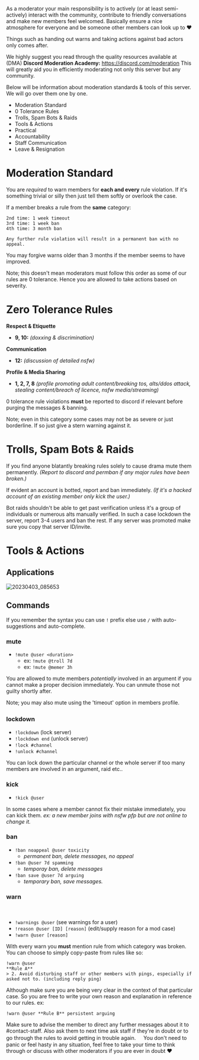 As a moderator your main responsibility is to actively (or at least semi-actively) interact with the community, contribute to friendly conversations and make new members feel welcomed.
Basically ensure a nice atmosphere for everyone and be someone other members can look up to :heart:

Things such as handing out warns and taking actions against bad actors only comes after.

We highly suggest you read through the quality resources available at (DMA) **Discord Moderation Academy:**
<https://discord.com/moderation>
This will greatly aid you in efficiently moderating not only this server but any community.

Below will be information about moderation standards & tools of this server. We will go over them one by one.
- Moderation Standard
- 0 Tolerance Rules
- Trolls, Spam Bots & Raids
- Tools & Actions
- Practical
- Accountability
- Staff Communication
- Leave & Resignation

# Moderation Standard

You are *required* to warn members for __each and every__ rule violation. If it's something trivial or silly then just tell them softly or overlook the case.

If a member breaks a rule from the **__same__** category:
```
2nd time: 1 week timeout
3rd time: 1 week ban
4th time: 3 month ban

Any further rule violation will result in a permanent ban with no appeal.
```

You may forgive warns older than 3 months if the member seems to have improved.

Note; this doesn't mean moderators must follow this order as some of our rules are 0 tolerance. Hence you are allowed to take actions based on severity.

# Zero Tolerance Rules

**Respect & Etiquette**
- **9, 10:** *(doxxing & discrimination)*

**Communication**
- **12:** *(discussion of detailed nsfw)*

**Profile & Media Sharing**
- **1, 2, 7, 8** *(profile promoting adult content/breaking tos, alts/ddos attack, stealing content/breach of licence, nsfw media/streaming)*

0 tolerance rule violations __must__ be reported to discord if relevant before purging the messages & banning.

Note; even in this category some cases may not be as severe or just borderline. If so just give a stern warning against it.

# Trolls, Spam Bots & Raids

If you find anyone blatantly breaking rules solely to cause drama mute them permanently. *(Report to discord and permban if any major rules have been broken.)*

If evident an account is botted, report and ban immediately. *(If it's a hacked account of an existing member only kick the user.)*

Bot raids shouldn't be able to get past verification unless it's a group of individuals or numerous alts manually verified. In such a case lockdown the server, report 3-4 users and ban the rest.
If any server was promoted make sure you copy that server ID/invite.

# Tools & Actions

## Applications
![20230403_085653](https://user-images.githubusercontent.com/99989764/232468906-70f8344c-25ca-44b7-b215-10176c562c58.png)

## Commands

If you remember the syntax you can use ` ! ` prefix else use ` / ` with auto-suggestions and auto-complete.

### mute
- `!mute @user <duration>`
    - ex: `!mute @troll 7d`
    - ex: `!mute @memer 3h`

You are allowed to mute members *potentially* involved in an argument if you cannot make a proper decision immediately. You can unmute those not guilty shortly after.

Note; you may also mute using the 'timeout' option in members profile.

### lockdownㅤ
- `!lockdown` (lock server)
- `!lockdown end` (unlock server)
- `!lock #channel`
- `!unlock #channel`

You can lock down the particular channel or the whole server if too many members are involved in an argument, raid etc..

### kick

- `!kick @user`

In some cases where a member cannot fix their mistake immediately, you can kick them. *ex: a new member joins with nsfw pfp but are not online to change it.*

### ban

- `!ban noappeal @user toxicity`
    - *permanent ban, delete messages, no appeal*
- `!ban @user 7d spamming`
    - *temporay ban, delete messages*
- `!ban save @user 7d arguing`
    - *temporary ban, save messages.*

### warn
ㅤ
- `!warnings @user` (see warnings for a user)
- `!reason @user [ID] [reason]` (edit/supply reason for a mod case)
- `!warn @user [reason]`

With every warn you __must__ mention rule from which category was broken. You can choose to simply copy-paste from rules like so:
```
!warn @user
**Rule A**
> 2. Avoid disturbing staff or other members with pings, especially if asked not to. (including reply ping)
```
Although make sure you are being very clear in the context of that particular case. So you are free to write your own reason and explanation in reference to our rules. ex:
```
!warn @user **Rule B** persistent arguing
```

Make sure to advise the member to direct any further messages about it to #contact-staff. Also ask them to next time ask staff if they're in doubt or to go through the rules to avoid getting in trouble again.
ㅤ
You don't need to panic or feel hasty in any situation, feel free to take your time to think through or discuss with other moderators if you are ever in doubt :heart:

ㅤ




